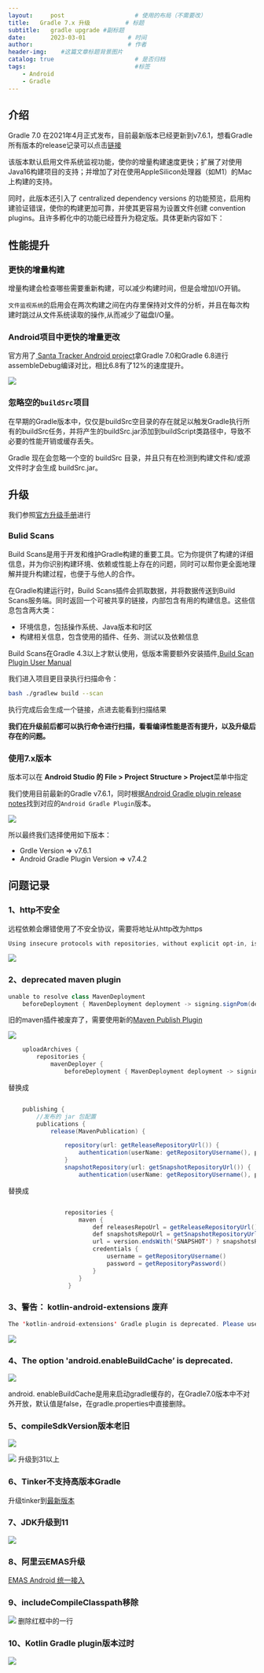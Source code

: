 ```yaml
---
layout:     post                    # 使用的布局（不需要改）
title:   Gradle 7.x 升级          # 标题 
subtitle:   gradle upgrade #副标题
date:       2023-03-01            # 时间
author:                           # 作者
header-img:    #这篇文章标题背景图片
catalog: true                       # 是否归档
tags:                               #标签
    - Android
    - Gradle
---
```


## 介绍
Gradle 7.0 在2021年4月正式发布，目前最新版本已经更新到v7.6.1，想看Gradle所有版本的release记录可以点击[链接](https://gradle.org/releases/)

该版本默认启用文件系统监视功能，使你的增量构建速度更快；扩展了对使用Java16构建项目的支持；并增加了对在使用AppleSilicon处理器（如M1）的Mac上构建的支持。

同时，此版本还引入了 centralized dependency versions 的功能预览，启用构建验证错误，使你的构建更加可靠，并使其更容易为设置文件创建 convention plugins。且许多孵化中的功能已经晋升为稳定版。具体更新内容如下：

## 性能提升
### 更快的增量构建
增量构建会检查哪些需要重新构建，可以减少构建时间，但是会增加I/O开销。

`文件监视系统`的启用会在两次构建之间在内存里保持对文件的分析，并且在每次构建时跳过从文件系统读取的操作,从而减少了磁盘I/O量。

### Android项目中更快的增量更改

官方用了[ Santa Tracker Android project](https://github.com/gradle/santa-tracker-performance)拿Gradle 7.0和Gradle 6.8进行assembleDebug编译对比，相比6.8有了12%的速度提升。

![](https://raw.githubusercontent.com/KinsomyJS/KinsomyJS.github.io/master/img/2023-03-01/1.png)




### 忽略空的`buildSrc`项目

在早期的Gradle版本中，仅仅是buildSrc空目录的存在就足以触发Gradle执行所有的buildSrc任务，并将产生的buildSrc.jar添加到buildScript类路径中，导致不必要的性能开销或缓存丢失。

Gradle 现在会忽略一个空的 buildSrc 目录，并且只有在检测到构建文件和/或源文件时才会生成 buildSrc.jar。

## 升级
我们参照[官方升级手册](https://docs.gradle.org/7.1.1/userguide/upgrading_version_7.html#changes_7.1)进行

### Bulid Scans
Build Scans是用于开发和维护Gradle构建的重要工具。它为你提供了构建的详细信息，并为你识别构建环境、依赖或性能上存在的问题，同时可以帮你更全面地理解并提升构建过程，也便于与他人的合作。

在Gradle构建运行时，Build Scans插件会抓取数据，并将数据传送到Build Scans服务端。同时返回一个可被共享的链接，内部包含有用的构建信息。这些信息包含两大类：

* 环境信息，包括操作系统、Java版本和时区
* 构建相关信息，包含使用的插件、任务、测试以及依赖信息

Build Scans在Gradle 4.3以上才默认使用，低版本需要额外安装插件,[Build Scan Plugin User Manual](https://docs.gradle.com/enterprise/gradle-plugin/?&_ga=2.100043736.79666310.1541473383-2130798346.1527486300#getting_set_up)

我们进入项目更目录执行扫描命令：
```sh
bash ./gradlew build --scan
```

执行完成后会生成一个链接，点进去能看到扫描结果

**我们在升级前后都可以执行命令进行扫描，看看编译性能是否有提升，以及升级后存在的问题。**

### 使用7.x版本
版本可以在 **Android Studio 的 File > Project Structure > Project**菜单中指定

我们使用目前最新的Gradle v7.6.1，同时根据[Android Gradle plugin release notes](https://developer.android.com/studio/releases/gradle-plugin?hl=zh-cn)找到对应的`Android Gradle Plugin`版本。

![](https://raw.githubusercontent.com/KinsomyJS/KinsomyJS.github.io/master/img/2023-03-01/2.png)


所以最终我们选择使用如下版本：

* Grdle Version => v7.6.1
* Android Gradle Plugin Version => v7.4.2


## 问题记录
### 1、http不安全
远程依赖会爆错使用了不安全协议，需要将地址从http改为https

```java
Using insecure protocols with repositories, without explicit opt-in, is unsupported. Switch Maven repository 'maven(http://maven.aliyun.com/nexus/content/groups/public/)' to redirect to a secure protocol (like HTTPS) or allow insecure protocols. See https://docs.gradle.org/7.6.1/dsl/org.gradle.api.artifacts.repositories.UrlArtifactRepository.html#org.gradle.api.artifacts.repositories.UrlArtifactRepository:allowInsecureProtocol for more details. 
```

![](https://raw.githubusercontent.com/KinsomyJS/KinsomyJS.github.io/master/img/2023-03-01/3.png)

### 2、deprecated maven plugin

```java
unable to resolve class MavenDeployment 
    beforeDeployment { MavenDeployment deployment -> signing.signPom(deployment) }
```

旧的maven插件被废弃了，需要使用新的[Maven Publish Plugin
](https://docs.gradle.org/current/userguide/publishing_maven.html?_ga=2.188883243.1829966791.1678959159-1216106932.1678959159#publishing_maven)

![](https://raw.githubusercontent.com/KinsomyJS/KinsomyJS.github.io/master/img/2023-03-01/8.png)

```java
    uploadArchives {
        repositories {
            mavenDeployer {
                beforeDeployment { MavenDeployment deployment -> signing.signPom(deployment) }
```
替换成
```java

    publishing {
        //发布的 jar 包配置
        publications {
            release(MavenPublication) {

```

```java
                repository(url: getReleaseRepositoryUrl()) {
                    authentication(userName: getRepositoryUsername(), password: getRepositoryPassword())
                }
                snapshotRepository(url: getSnapshotRepositoryUrl()) {
                    authentication(userName: getRepositoryUsername(), password: getRepositoryPassword())
```

替换成
```java

                repositories {
                    maven {
                        def releasesRepoUrl = getReleaseRepositoryUrl()
                        def snapshotsRepoUrl = getSnapshotRepositoryUrl()
                        url = version.endsWith('SNAPSHOT') ? snapshotsRepoUrl : releasesRepoUrl
                        credentials {
                            username = getRepositoryUsername()
                            password = getRepositoryPassword()
                        }
                    }
                 }


```


### 3、警告： kotlin-android-extensions 废弃
```java 
The 'kotlin-android-extensions' Gradle plugin is deprecated. Please use this migration guide (https://goo.gle/kotlin-android-extensions-deprecation) to start working with View Binding (https://developer.android.com/topic/libraries/view-binding) and the 'kotlin-parcelize' plugin.
```

![](https://raw.githubusercontent.com/KinsomyJS/KinsomyJS.github.io/master/img/2023-03-01/5.png)

### 4、The option 'android.enableBuildCache’ is deprecated.
![](https://raw.githubusercontent.com/KinsomyJS/KinsomyJS.github.io/master/img/2023-03-01/6.png)

android. enableBuildCache是用来启动gradle缓存的，在Gradle7.0版本中不对外开放，默认值是false，在gradle.properties中直接删除。


### 5、compileSdkVersion版本老旧
![](https://raw.githubusercontent.com/KinsomyJS/KinsomyJS.github.io/master/img/2023-03-01/7.png)

![](https://raw.githubusercontent.com/KinsomyJS/KinsomyJS.github.io/master/img/2023-03-01/11.png)
升级到31以上

### 6、Tinker不支持高版本Gradle
升级tinker到[最新版本](https://github.com/Tencent/tinker/releases)
### 7、JDK升级到11
![](https://raw.githubusercontent.com/KinsomyJS/KinsomyJS.github.io/master/img/2023-03-01/12.png)
### 8、阿里云EMAS升级
[EMAS Android 统一接入
](https://help.aliyun.com/document_detail/436887.html)

### 9、includeCompileClasspath移除
![](https://raw.githubusercontent.com/KinsomyJS/KinsomyJS.github.io/master/img/2023-03-01/9.png)
删除红框中的一行

### 10、Kotlin Gradle plugin版本过时
![](https://raw.githubusercontent.com/KinsomyJS/KinsomyJS.github.io/master/img/2023-03-01/10.png)